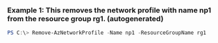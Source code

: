 ### Example 1: This removes the network profile with name np1 from the resource group rg1. (autogenerated)
```powershell
PS C:\> Remove-AzNetworkProfile -Name np1 -ResourceGroupName rg1
```

